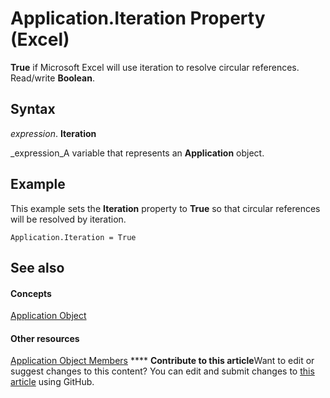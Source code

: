 
# Application.Iteration Property (Excel)

 **True** if Microsoft Excel will use iteration to resolve circular references. Read/write **Boolean**.


## Syntax

 _expression_. **Iteration**

 _expression_A variable that represents an  **Application** object.


## Example

This example sets the  **Iteration** property to **True** so that circular references will be resolved by iteration.


```
Application.Iteration = True
```


## See also


#### Concepts


 [Application Object](19b73597-5cf9-4f56-8227-b5211f657f6f.md)
#### Other resources


 [Application Object Members](4cb9ca42-8d07-cc9c-2d80-4eb9a5921e1e.md)
****   **Contribute to this article**Want to edit or suggest changes to this content? You can edit and submit changes to  [this article](https://github.com/jhershey00/VBA_Excel_Test/OpenXMLCon/articles/51e5bd34-844b-3367-951a-6f2f8f9acf90.md) using GitHub.

